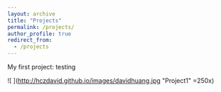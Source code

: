 ```yaml
---
layout: archive
title: "Projects"
permalink: /projects/
author_profile: true
redirect_from:
  - /projects
---
```


My first project: testing



![ ](http://hczdavid.github.io/images/davidhuang.jpg "Project1" =250x)